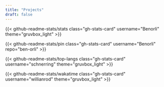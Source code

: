 ```yaml
---
title: "Projects"
draft: false
---
```


<!-- markdownlint-disable MD013 -->

{{< github-readme-stats/stats class="gh-stats-card" username="Benorli" theme="gruvbox_light" >}}

{{< github-readme-stats/pin class="gh-stats-card" username="Benorli" repo="ben-orli" >}}

{{< github-readme-stats/top-langs class="gh-stats-card" username="schnerring" theme="gruvbox_light" >}}

{{< github-readme-stats/wakatime class="gh-stats-card" username="willianrod" theme="gruvbox_light" >}}

<!-- markdownlint-disable MD013 -->
